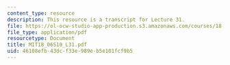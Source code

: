 ```yaml
---
content_type: resource
description: This resource is a transcript for Lecture 31.
file: https://ol-ocw-studio-app-production.s3.amazonaws.com/courses/18-06-linear-algebra-spring-2010/46108efb43dcf33e989eb5e101fcf9b5_MIT18_06S10_L31.pdf
file_type: application/pdf
resourcetype: Document
title: MIT18_06S10_L31.pdf
uid: 46108efb-43dc-f33e-989e-b5e101fcf9b5
---
```

